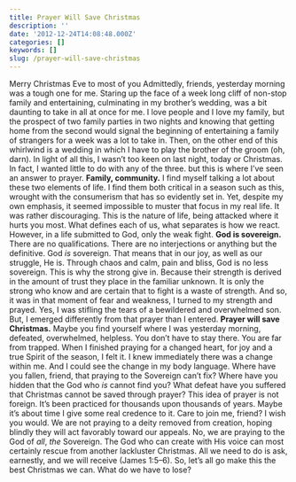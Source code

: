 ```yaml
---
title: Prayer Will Save Christmas
description: ''
date: '2012-12-24T14:08:48.000Z'
categories: []
keywords: []
slug: /prayer-will-save-christmas
---
```

Merry Christmas Eve to most of you Admittedly, friends, yesterday morning was a tough one for me. Staring up the face of a week long cliff of non-stop family and entertaining, culminating in my brother’s wedding, was a bit daunting to take in all at once for me. I love people and I love my family, but the prospect of two family parties in two nights and knowing that getting home from the second would signal the beginning of entertaining a family of strangers for a week was a lot to take in. Then, on the other end of this whirlwind is a wedding in which I have to play the brother of the groom (oh, darn). In light of all this, I wasn’t too keen on last night, today or Christmas. In fact, I wanted little to do with any of the three. but this is where I’ve seen an answer to prayer.
**Family, community.** I find myself talking a lot about these two elements of life. I find them both critical in a season such as this, wrought with the consumerism that has so evidently set in. Yet, despite my own emphasis, it seemed impossible to muster that focus in my real life. It was rather discouraging. This is the nature of life, being attacked where it hurts you most. What defines each of us, what separates is how we react. However, in a life submitted to God, only the weak fight.
**God is sovereign.** There are no qualifications. There are no interjections or anything but the definitive. God _is_ sovereign. That means that in our joy, as well as our struggle, He is. Through chaos and calm, pain and bliss, God is no less sovereign. This is why the strong give in. Because their strength is derived in the amount of trust they place in the familiar unknown. It is only the strong who know and are certain that to fight is a waste of strength. And so, it was in that moment of fear and weakness, I turned to my strength and prayed. Yes, I was stifling the tears of a bewildered and overwhelmed son. But, I emerged differently from that prayer than I entered.
**Prayer will save Christmas.** Maybe you find yourself where I was yesterday morning, defeated, overwhelmed, helpless. You don’t have to stay there. You are far from trapped. When I finished praying for a changed heart, for joy and a true Spirit of the season, I felt it. I knew immediately there was a change within me. And I could see the change in my body language. Where have you fallen, friend, that praying to the Sovereign can’t fix? Where have you hidden that the God who _is_ cannot find you? What defeat have you suffered that Christmas cannot be saved through prayer?
This idea of prayer is not foreign. It’s been practiced for thousands upon thousands of years. Maybe it’s about time I give some real credence to it. Care to join me, friend? I wish you would. We are not praying to a deity removed from creation, hoping blindly they will act favorably toward our appeals. No, we are praying to the God of _all_, _the_ Sovereign. The God who can create with His voice can most certainly rescue from another lackluster Christmas. All we need to do is ask, earnestly, and we will receive (James 1:5–6). So, let’s all go make this the best Christmas we can. What do we have to lose?
